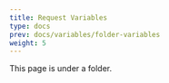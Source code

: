 ```yaml
---
title: Request Variables
type: docs
prev: docs/variables/folder-variables
weight: 5
---
```


This page is under a folder.
